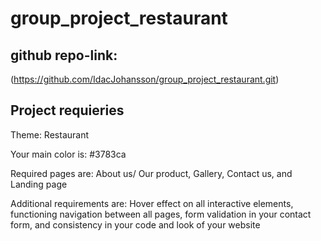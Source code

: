 # group_project_restaurant

## github repo-link: 
(https://github.com/IdacJohansson/group_project_restaurant.git)


## Project requieries 

Theme: Restaurant

Your main color is: #3783ca 

Required pages are: About us/ Our product, Gallery, Contact us, and Landing page

Additional requirements are: Hover effect on all interactive elements, functioning navigation between all pages, form validation in your contact form, and consistency in your code and look of your website